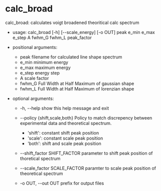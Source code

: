 # calc_broad

calc_broad: calculates voigt broadened theoritical calc spectrum

* usage: calc_broad 
                       [-h] [--scale_energy] [-o OUT]
                       peak e_min e_max e_step A fwhm_G fwhm_L peak_factor



* positional arguments:
  * peak               filename for calculated line shape spectrum
  * e_min              minimum energy
  * e_max              maximum energy
  * e_step             energy step
  * A                  scale factor
  * fwhm_G             Full Width at Half Maximum of gaussian shape
  * fwhm_L             Full Width at Half Maximum of lorenzian shape

* optional arguments:
  * -h, --help            show this help message and exit
  * --policy {shift,scale,both}
    Policy to match discrepency between experimental data and theoretical spectrum. 
    
    * 'shift': constant shift peak position 
    * 'scale': constant scale peak position 
    * 'both': shift and scale peak position

  * --shift_factor SHIFT_FACTOR
                        parameter to shift peak position of thoretical spectrum
  * --scale_factor SCALE_FACTOR
                        paramter to scale peak position of theoretical spectrum
  * -o OUT, --out OUT     prefix for output files


